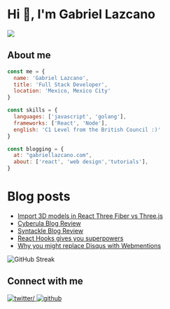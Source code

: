 # Hi 👋, I'm Gabriel Lazcano
<img src="https://komarev.com/ghpvc/?username=datsgabs&label=Profile%20views&color=161B22&style=flat" />

## About me

```js
const me = {
  name: 'Gabriel Lazcano',
  title: 'Full Stack Developer',
  location: 'Mexico, Mexico City'
}

const skills = {
  languages: ['javascript', 'golang'],
  frameworks: ['React', 'Node'],
  english: 'C1 Level from the British Council :)'
}

const blogging = {
  at: "gabriellazcano.com",
  about: ['react', 'web design','tutorials'],
}
```
# Blog posts
<!-- BLOG-POST-LIST:START -->
- [Import 3D models in React Three Fiber vs Three.js](https://gabriellazcano.com/blog/import-3d-model-react-three-fiber-vs-three-js-/)
- [Cyberula Blog Review](https://gabriellazcano.com/blog/cyberula-blog-review/)
- [Syntackle Blog Review](https://gabriellazcano.com/blog/syntackle-blog-review/)
- [React Hooks gives you superpowers](https://gabriellazcano.com/blog/react-hooks-give-you-superpowers/)
- [Why you might replace Disqus with Webmentions](https://gabriellazcano.com/blog/why-you-might-replace-disqus-with-webmentions/)
<!-- BLOG-POST-LIST:END -->



![GitHub Streak](https://github-readme-streak-stats.herokuapp.com/?user=gdlazcano&theme=tokyonight_duo)

## Connect with me  

<a href="https://twitter.com/gdlazcano_" target="_blank">
<img src="https://img.shields.io/badge/twitter-%231DA1F2.svg?&style=for-the-badge&logo=twitter&logoColor=white" alt=twitter/>
</a>

<a href="https://github.com/gdlazcano" target="_blank">
<img src="https://img.shields.io/badge/github-696969.svg?&style=for-the-badge&logo=github&logoColor=white" alt=github />
</a>
